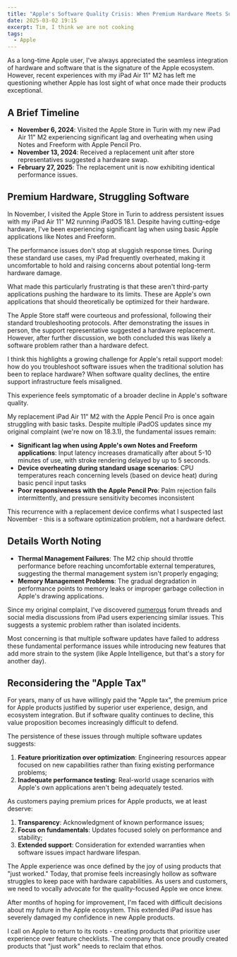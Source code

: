 ```yaml
---
title: "Apple's Software Quality Crisis: When Premium Hardware Meets Subpar Software"
date: 2025-03-02 19:15
excerpt: Tim, I think we are not cooking
tags:
  - Apple
---
```

As a long-time Apple user, I've always appreciated the seamless integration of
hardware and software that is the signature of the Apple ecosystem. However,
recent experiences with my iPad Air 11" M2 has left me questioning whether
Apple has lost sight of what once made their products exceptional.

## A Brief Timeline

- **November 6, 2024**: Visited the Apple Store in Turin with my new iPad Air
11" M2 experiencing significant lag and overheating when using Notes and
Freeform with Apple Pencil Pro.
- **November 13, 2024**: Received a replacement unit after store
representatives suggested a hardware swap.
- **February 27, 2025**: The replacement unit is now exhibiting identical
performance issues.

## Premium Hardware, Struggling Software

In November, I visited the Apple Store in Turin to address persistent issues
with my iPad Air 11" M2 running iPadOS 18.1. Despite having cutting-edge
hardware, I've been experiencing significant lag when using basic Apple
applications like Notes and Freeform.

The performance issues don't stop at sluggish response times. During these
standard use cases, my iPad frequently overheated, making it uncomfortable to
hold and raising concerns about potential long-term hardware damage.

What made this particularly frustrating is that these aren't third-party
applications pushing the hardware to its limits. These are Apple's own
applications that should theoretically be optimized for their hardware.

The Apple Store staff were courteous and professional, following their standard
troubleshooting protocols. After demonstrating the issues in person, the
support representative suggested a hardware replacement. However, after further
discussion, we both concluded this was likely a software problem rather than a
hardware defect.


I think this highlights a growing challenge for Apple's retail support model:
how do you troubleshoot software issues when the traditional solution has been
to replace hardware? When software quality declines, the entire support
infrastructure feels misaligned.

This experience feels symptomatic of a broader decline in Apple's software
quality.

My replacement iPad Air 11" M2 with the Apple Pencil Pro is once again
struggling with basic tasks. Despite multiple iPadOS updates since my original
complaint (we're now on 18.3.1), the fundamental issues remain:

- **Significant lag when using Apple's own Notes and Freeform applications**:
Input latency increases dramatically after about 5-10 minutes of use, with
stroke rendering delayed by up to 5 seconds.
- **Device overheating during standard usage scenarios**: CPU temperatures
reach concerning levels (based on device heat) during basic pencil input tasks
- **Poor responsiveness with the Apple Pencil Pro**: Palm rejection fails
intermittently, and pressure sensitivity becomes inconsistent

This recurrence with a replacement device confirms what I suspected last
November - this is a software optimization problem, not a hardware defect.

## Details Worth Noting

- **Thermal Management Failures**: The M2 chip should throttle performance
before reaching uncomfortable external temperatures, suggesting the thermal
management system isn't properly engaging;
- **Memory Management Problems**: The gradual degradation in performance points
to memory leaks or improper garbage collection in Apple's drawing applications.

Since my original complaint, I've discovered
[numerous](https://www.reddit.com/r/iPadOS/search/?q=overheating) forum threads
and social media discussions from iPad users experiencing similar issues. This
suggests a systemic problem rather than isolated incidents.

Most concerning is that multiple software updates have failed to address these
fundamental performance issues while introducing new features that add more
strain to the system (like Apple Intelligence, but that's a story for another
day).

## Reconsidering the "Apple Tax"

For years, many of us have willingly paid the "Apple tax", the premium price
for Apple products justified by superior user experience, design, and ecosystem
integration. But if software quality continues to decline, this value
proposition becomes increasingly difficult to defend.

The persistence of these issues through multiple software updates suggests:

1. **Feature prioritization over optimization**: Engineering resources appear
focused on new capabilities rather than fixing existing performance problems;
2. **Inadequate performance testing**: Real-world usage scenarios with Apple's
own applications aren't being adequately tested.

As customers paying premium prices for Apple products, we at least deserve:

1. **Transparency**: Acknowledgment of known performance issues;
2. **Focus on fundamentals**: Updates focused solely on performance and
stability;
3. **Extended support**: Consideration for extended warranties when software
issues impact hardware lifespan.

The Apple experience was once defined by the joy of using products that "just
worked." Today, that promise feels increasingly hollow as software struggles to
keep pace with hardware capabilities. As users and customers, we need to
vocally advocate for the quality-focused Apple we once knew.

After months of hoping for improvement, I'm faced with difficult decisions
about my future in the Apple ecosystem. This extended iPad issue has severely
damaged my confidence in new Apple products.

I call on Apple to return to its roots - creating products that prioritize user
experience over feature checklists. The company that once proudly created
products that "just work" needs to reclaim that ethos.
